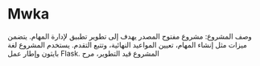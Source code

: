 # Mwka
وصف المشروع: مشروع مفتوح المصدر يهدف إلى تطوير تطبيق لإدارة المهام. يتضمن ميزات مثل إنشاء المهام، تعيين المواعيد النهائية، وتتبع التقدم. يستخدم المشروع لغة بايثون وإطار عمل Flask. المشروع قيد التطوير، مرح
